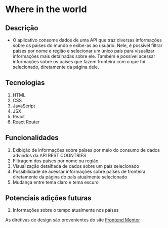 # Where in the world

## Descrição

- O aplicativo consome dados de uma API que traz diversas informações sobre os países do mundo e exibe-as ao usuário. Nele, é possível filtrar países por nome e região e selecionar um único país para visualizar informações mais detalhadas sobre ele. Também é possível acessar informações sobre os países que fazem fronteira com o que foi selecionado, diretamente da página dele.

## Tecnologias

1. HTML
2. CSS
3. JavaScript
5. JSX
6. React
7. React Router

## Funcionalidades

1. Exibição de informações sobre países por meio do consumo de dados advindos da API REST COUNTRIES
2. Filtragem dos países por nome ou região
3. Visualização detalhada de dados sobre um país selecionado
4. Possibilidade de acessar informações sobre países de fronteira diretamente da página do país atualmente selecionado
5. Mudança entre tema claro e tema escuro

## Potenciais adições futuras

1. Informações sobre o tempo atualmente nos países

As diretivas de design são provenientes do site [Frontend Mentor](https://www.frontendmentor.io)


